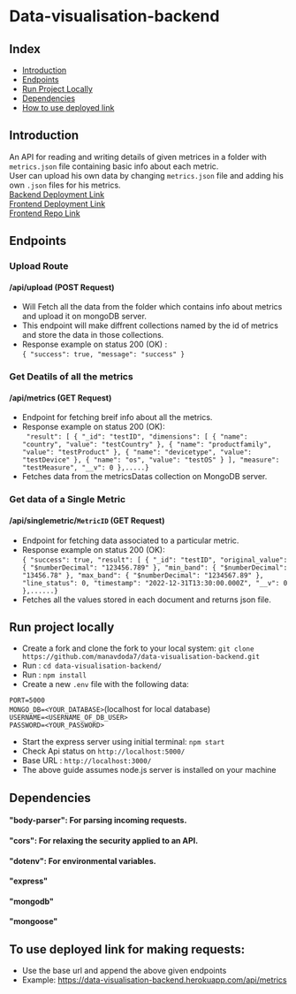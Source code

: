 # Data-visualisation-backend

## Index
  * [Introduction](#introduction)
  * [Endpoints](#endpoints)
  * [Run Project Locally](#localSetup)
  * [Dependencies](#depend)
  * [How to use deployed link](#deployed)

## <a name="introduction"></a>Introduction
An API for reading and writing details of given metrices in a folder with `metrics.json` file containing basic info about each metric. <br>
User can upload his own data by changing `metrics.json` file and adding his own `.json` files for his metrics. <br>
[Backend Deployment Link](https://data-visualisation-backend.herokuapp.com/)<br>
[Frontend Deployment Link](https://data-visualisation-frontend.netlify.app/)<br>
[Frontend Repo Link](https://github.com/manavdoda7/data-visualisation-frontend/)


## <a name="endpoints"></a>Endpoints
### Upload Route
#### /api/upload (POST Request)
  * Will Fetch all the data from the folder which contains info about metrics and upload it on mongoDB server.
  * This endpoint will make diffrent collections named by the id of metrics and store the data in those collections.
  * Response example on status 200 (OK) :<br> ```{
    "success": true,
    "message": "success"
    }```
### Get Deatils of all the metrics
#### /api/metrics (GET Request)
  * Endpoint for fetching breif info about all the metrics.
  * Response example on status 200 (OK):<br> ``` "result": [
        {
            "_id": "testID",
            "dimensions": [
                {
                    "name": "country",
                    "value": "testCountry"
                },
                {
                    "name": "productfamily",
                    "value": "testProduct"
                },
                {
                    "name": "devicetype",
                    "value": "testDevice"
                },
                {
                    "name": "os",
                    "value": "testOS"
                }
            ],
            "measure": "testMeasure",
            "__v": 0
        },.....}```
  * Fetches data from the metricsDatas collection on MongoDB server.

### Get data of a Single Metric
#### /api/singlemetric/`MetricID` (GET Request)
  * Endpoint for fetching data associated to a particular metric.
  * Response example on status 200 (OK): <br> ```{
    "success": true,
    "result": [
        {
            "_id": "testID",
            "original_value": {
                "$numberDecimal": "123456.789"
            },
            "min_band": {
                "$numberDecimal": "13456.78"
            },
            "max_band": {
                "$numberDecimal": "1234567.89"
            },
            "line_status": 0,
            "timestamp": "2022-12-31T13:30:00.000Z",
            "__v": 0
        },......}```
  * Fetches all the values stored in each document and returns json file.


## <a name="localSetup"></a>Run project locally 
 * Create a fork and clone the fork to your local system: ``` git clone https://github.com/manavdoda7/data-visualisation-backend.git ```
 * Run : ``` cd data-visualisation-backend/ ```
 * Run : ``` npm install ```
 * Create a new ```.env``` file with the following data: <br>

```PORT=5000```<br>
```MONGO_DB=<YOUR_DATABASE>```(localhost for local database)<br>
```USERNAME=<USERNAME_OF_DB_USER>```<br>
```PASSWORD=<YOUR_PASSWORD>``` <br>
 * Start the express server using initial terminal: ``` npm start ```
 * Check Api status on ``` http://localhost:5000/ ``` 
 * Base URL : ``` http://localhost:3000/ ```
 * The above guide assumes node.js server is installed on your machine

## <a name="depend"></a>Dependencies 
#### "body-parser": For parsing incoming requests.
#### "cors": For relaxing the security applied to an API.
#### "dotenv": For environmental variables.
#### "express"
#### "mongodb"
#### "mongoose"
 
## <a name="deployed"></a>To use deployed link for making requests: 
 * Use the base url and append the above given endpoints
 * Example: https://data-visualisation-backend.herokuapp.com/api/metrics
